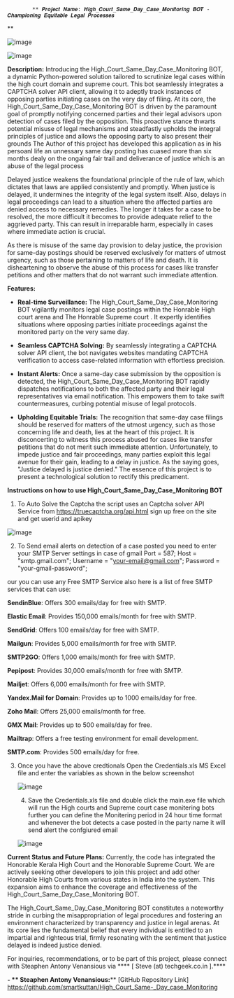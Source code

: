             ** 𝑷𝒓𝒐𝒋𝒆𝒄𝒕 𝑵𝒂𝒎𝒆: 𝑯𝒊𝒈𝒉_𝑪𝒐𝒖𝒓𝒕_𝑺𝒂𝒎𝒆_𝑫𝒂𝒚_𝑪𝒂𝒔𝒆_𝑴𝒐𝒏𝒊𝒕𝒐𝒓𝒊𝒏𝒈 𝑩𝑶𝑻 - 𝑪𝒉𝒂𝒎𝒑𝒊𝒐𝒏𝒊𝒏𝒈 𝑬𝒒𝒖𝒊𝒕𝒂𝒃𝒍𝒆 𝑳𝒆𝒈𝒂𝒍 𝑷𝒓𝒐𝒄𝒆𝒔𝒔𝒆𝒔
**

![image](https://github.com/smartkuttan/High_Court_Same-_Day_case_Monitoring/assets/21328399/5ae36173-7d94-4d0a-a25c-04f6f36c28ef)

![image](https://github.com/smartkuttan/High_Court_Same-_Day_case_Monitoring/assets/21328399/e78168d0-c94e-4379-8fd8-3e74b6311220)



**Description:**
Introducing the High_Court_Same_Day_Case_Monitoring BOT, a dynamic Python-powered solution  tailored to scrutinize legal cases within the high court domain and supreme court. This  bot seamlessly integrates a CAPTCHA solver API client, allowing it to adeptly track instances of opposing parties initiating cases on the very day of filing. At its core, the High_Court_Same_Day_Case_Monitoring BOT is driven by the paramount goal of promptly notifying concerned parties and their legal advisors upon detection of cases filed by the opposition. This proactive stance thwarts potential misuse of legal mechanisms and steadfastly upholds the integral principles of justice and allows the opposing party to also present their grounds The Author of this project has developed this application as in his persoanl life an unnessary same day posting has cuased more than six months dealy on the ongaing fair trail and deliverance of justice  which is an abuse of the legal process 

Delayed justice weakens the foundational principle of the rule of law, which dictates that laws are applied consistently and promptly. When justice is delayed, it undermines the integrity of the legal system itself. Also, delays in legal proceedings can lead to a situation where the affected parties are denied access to necessary remedies. The longer it takes for a case to be resolved, the more difficult it becomes to provide adequate relief to the aggrieved party. This can result in irreparable harm, especially in cases where immediate action is crucial.

As there is misuse of the same day provision to delay justice, the provision for same-day postings should be reserved exclusively for matters of utmost urgency, such as those pertaining to matters of life and death. It is disheartening to observe the abuse of this process for cases like transfer petitions and other matters that do not warrant such immediate attention.

**Features:**
- **Real-time Surveillance:** The High_Court_Same_Day_Case_Monitoring BOT vigilantly monitors legal case postings within the Honrable High court arena and The Honrable Supreme court . It expertly identifies situations where opposing parties initiate proceedings against the monitored party on the very same day.

- **Seamless CAPTCHA Solving:** By seamlessly integrating a CAPTCHA solver API client, the bot navigates websites mandating CAPTCHA verification to access case-related information with effortless precision.

- **Instant Alerts:** Once a same-day case submission by the opposition is detected, the High_Court_Same_Day_Case_Monitoring BOT rapidly dispatches notifications to both the affected party and their legal representatives via email notification. This empowers them to take swift countermeasures, curbing potential misuse of legal protocols.

- **Upholding Equitable Trials:** The recognition that same-day case filings should be reserved for matters of the utmost urgency, such as those concerning life and death, lies at the heart of this project. It is disconcerting to witness this process abused for cases like transfer petitions that do not merit such immediate attention. Unfortunately, to impede justice and fair proceedings, many parties exploit this legal avenue for their gain, leading to a delay in justice. As the saying goes, "Justice delayed is justice denied." The essence of this project is to present a technological solution to rectify this predicament.



**Instructions on how to use High_Court_Same_Day_Case_Monitoring BOT**

1.	To  Auto Solve the Captcha the script uses an Captcha solver API Service from https://truecaptcha.org/api.html sign up free on the site and get userid	and apikey

 ![image](https://github.com/smartkuttan/High_Court_Same-_Day_case_Monitoring/assets/21328399/a813a37a-05fa-42c6-b5bc-14e094c75ca6)

2. To Send email alerts on detection of a case posted you need to enter your SMTP Server settings in case of gmail
 Port       = 587;
Host       = "smtp.gmail.com";
Username   = "your-email@gmail.com";
Password   = "your-gmail-password";

 our you can use any Free SMTP Service
 also here is a list of free SMTP services that  can use:

**SendinBlue**: Offers 300 emails/day for free with SMTP.

**Elastic Email**: Provides 150,000 emails/month for free with SMTP.

**SendGrid**: Offers 100 emails/day for free with SMTP.

**Mailgun**: Provides 5,000 emails/month for free with SMTP.

**SMTP2GO**: Offers 1,000 emails/month for free with SMTP.

**Pepipost**: Provides 30,000 emails/month for free with SMTP.

**Mailjet**: Offers 6,000 emails/month for free with SMTP.

**Yandex.Mail for Domain**: Provides up to 1000 emails/day for free.

**Zoho Mail**: Offers 25,000 emails/month for free.

**GMX Mail**: Provides up to 500 emails/day for free.

**Mailtrap**: Offers a free testing environment for email development.

**SMTP.com**: Provides 500 emails/day for free.

3. Once you have the above credtionals Open the Credentials.xls MS Excel file and enter the variables as shown in the below screenshot 


   ![image](https://github.com/smartkuttan/High_Court_Same-_Day_case_Monitoring/assets/21328399/0b270698-7306-4392-ad9a-95cccbdceb90)


   4. Save the Credentials.xls file and double click the main.exe file which will run the High courts and Supreme court case monitering bots further you can define the Monitering period in 24 hour time format and whenever the bot detects a case posted in the party name it will send alert the confgiured email

     ![image](https://github.com/smartkuttan/High_Court_Same-_Day_case_Monitoring/assets/21328399/0b382f1f-6193-45cf-a488-9f07153a9ce5)


      


**Current Status and Future Plans:**
Currently, the code has integrated the Honorable Kerala High Court and the Honorable Supreme Court. We are actively seeking other developers to join this project and add other Honorable High Courts from various states in India into the system. This expansion aims to enhance the coverage and effectiveness of the High_Court_Same_Day_Case_Monitoring BOT.

The High_Court_Same_Day_Case_Monitoring BOT constitutes a noteworthy stride in curbing the misappropriation of legal procedures and fostering an environment characterized by transparency and justice in legal arenas. At its core lies the fundamental belief that every individual is entitled to an impartial and righteous trial, firmly resonating with the sentiment that justice delayed is indeed justice denied.

For inquiries, recommendations, or to be part of this project, please connect with Steaphen Antony Venansious via **** [ Steve (at) techgeek.co.in ].****

**- ** Steaphen Antony Venansious:****
[GitHub Repository Link]
https://github.com/smartkuttan/High_Court_Same-_Day_case_Monitoring


